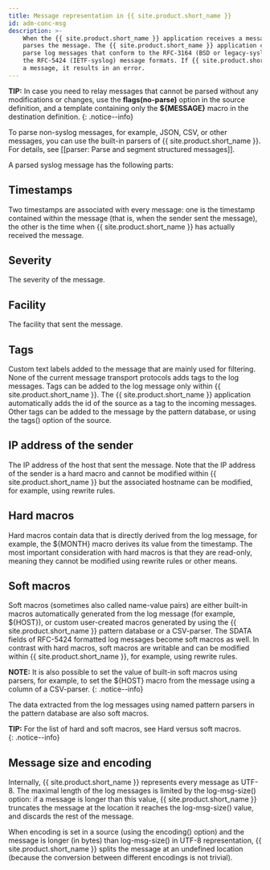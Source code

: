 ```yaml
---
title: Message representation in {{ site.product.short_name }}
id: adm-conc-msg
description: >-
    When the {{ site.product.short_name }} application receives a message, it automatically
    parses the message. The {{ site.product.short_name }} application can automatically
    parse log messages that conform to the RFC-3164 (BSD or legacy-syslog) or
    the RFC-5424 (IETF-syslog) message formats. If {{ site.product.short_name }} cannot parse
    a message, it results in an error.
---
```


**TIP:** In case you need to relay messages that cannot be parsed without
any modifications or changes, use the **flags(no-parse)** option in the
source definition, and a template containing only the **${MESSAGE}**
macro in the destination definition.
{: .notice--info}

To parse non-syslog messages, for example, JSON, CSV, or other messages,
you can use the built-in parsers of {{ site.product.short_name }}. For details, see
[[parser: Parse and segment structured messages]].

A parsed syslog message has the following parts:

## Timestamps

Two timestamps are associated with every message: one is the
timestamp contained within the message (that is, when the sender
sent the message), the other is the time when {{ site.product.short_name }} has
actually received the message.

## Severity

The severity of the message.

## Facility

The facility that sent the message.

## Tags

Custom text labels added to the message that are mainly used for
filtering. None of the current message transport protocols adds tags
to the log messages. Tags can be added to the log message only
within {{ site.product.short_name }}. The {{ site.product.short_name }} application automatically
adds the id of the source as a tag to the incoming messages. Other
tags can be added to the message by the pattern database, or using
the tags() option of the source.

## IP address of the sender

The IP address of the host that sent the message. Note that the IP
address of the sender is a hard macro and cannot be modified within
{{ site.product.short_name }} but the associated hostname can be modified, for
example, using rewrite rules.

## Hard macros

Hard macros contain data that is directly derived from the log
message, for example, the ${MONTH} macro derives its value from the
timestamp. The most important consideration with hard macros is that
they are read-only, meaning they cannot be modified using rewrite
rules or other means.

## Soft macros

Soft macros (sometimes also called name-value pairs) are either
built-in macros automatically generated from the log message (for
example, ${HOST}), or custom user-created macros generated by using
the {{ site.product.short_name }} pattern database or a CSV-parser. The SDATA fields of
RFC-5424 formatted log messages become soft macros as well. In
contrast with hard macros, soft macros are writable and can be
modified within {{ site.product.short_name }}, for example, using rewrite rules.

**NOTE:** It is also possible to set the value of built-in soft macros
using parsers, for example, to set the ${HOST} macro from the
message using a column of a CSV-parser.
{: .notice--info}

The data extracted from the log messages using named pattern parsers
in the pattern database are also soft macros.

**TIP:** For the list of hard and soft macros, see
Hard versus soft macros.  
{: .notice--info}

## Message size and encoding

Internally, {{ site.product.short_name }} represents every message as UTF-8. The maximal
length of the log messages is limited by the log-msg-size() option: if a
message is longer than this value, {{ site.product.short_name }} truncates the message
at the location it reaches the log-msg-size() value, and discards the
rest of the message.

When encoding is set in a source (using the encoding() option) and the
message is longer (in bytes) than log-msg-size() in UTF-8
representation, {{ site.product.short_name }} splits the message at an undefined
location (because the conversion between different encodings is not
trivial).
